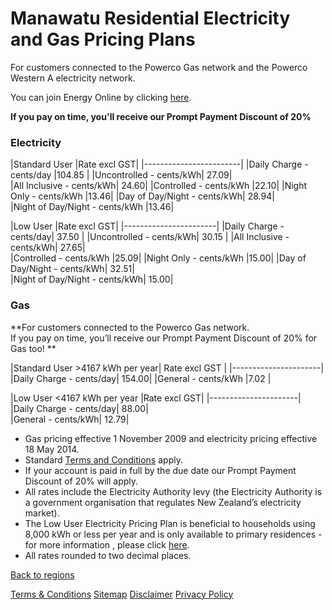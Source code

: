 # Manawatu Residential Electricity and Gas Pricing Plans
 

For customers connected to the Powerco Gas network and the Powerco Western A electricity network.


You can join Energy Online by clicking [here](http://www.energyonline.co.nz/Default.aspx?tabid=98).

**If you pay on time, you'll receive our Prompt Payment Discount of 20%**


### Electricity
|Standard User	|Rate excl GST|	
|------------------------|
|Daily Charge - cents/day	|104.85	|
|Uncontrolled - cents/kWh|	27.09|	
|All Inclusive - cents/kWh|	24.60|
|Controlled - cents/kWh	|22.10|
|Night Only - cents/kWh	|13.46|	
|Day of Day/Night - cents/kWh|	28.94|	
|Night of Day/Night - cents/kWh	|13.46|	
 

|Low User	|Rate excl GST|	
|-----------------------|
|Daily Charge - cents/day|	37.50	|
|Uncontrolled - cents/kWh|	30.15	|
|All Inclusive - cents/kWh|	27.65|	
|Controlled - cents/kWh	|25.09|	
|Night Only - cents/kWh	|15.00|	
|Day of Day/Night - cents/kWh|	32.51|	
|Night of Day/Night - cents/kWh|	15.00|	


### Gas

**For customers connected to the Powerco Gas network.	
If you pay on time, you’ll receive our Prompt Payment Discount of 20% for Gas too!	**

|Standard User >4167 kWh per year|	Rate excl GST	|
|----------------------|
|Daily Charge - cents/day|	154.00|	
|General - cents/kWh	|7.02	|
 

|Low User <4167 kWh per year	|Rate excl GST|	
|----------------------|
|Daily Charge - cents/day|	88.00|	
|General - cents/kWh|	12.79|	


- Gas pricing effective 1 November 2009 and electricity pricing effective 18 May 2014. 
- Standard [Terms and Conditions](http://www.energyonline.co.nz/terms) apply.
- If your account is paid in full by the due date our Prompt Payment Discount of 20% will apply.
- All rates include the Electricity Authority levy (the Electricity Authority is a government organisation that regulates New Zealand’s electricity market).
- The Low User Electricity Pricing Plan is beneficial to households using 8,000 kWh or less per year and is only available to primary residences - for more information , please click [here](http://www.energyonline.co.nz/Default.aspx?tabid=148).
- All rates rounded to two decimal places.

[Back to regions](http://www.energyonline.co.nz/residential/pricing_plans/electricity_and_gas_pricing_plans)

[Terms & Conditions](http://www.energyonline.co.nz/terms)
[Sitemap](http://www.energyonline.co.nz/home/site_map)
[Disclaimer](http://www.energyonline.co.nz/home/site_map/disclaimer)
[Privacy Policy](http://www.energyonline.co.nz/home/site_map/privacy_policy)
